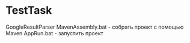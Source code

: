 # TestTask
GoogleResultParser
MavenAssembly.bat - собрать проект с помощью Maven
AppRun.bat - запустить проект
